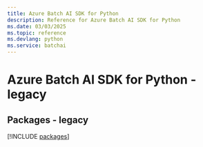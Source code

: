 ```yaml
---
title: Azure Batch AI SDK for Python
description: Reference for Azure Batch AI SDK for Python
ms.date: 03/03/2025
ms.topic: reference
ms.devlang: python
ms.service: batchai
---
```

# Azure Batch AI SDK for Python - legacy
## Packages - legacy
[!INCLUDE [packages](batch-ai-index.md)]